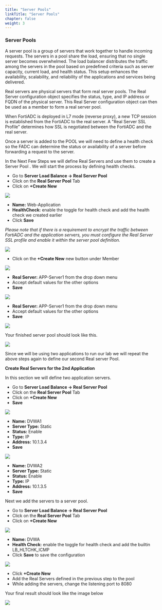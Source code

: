 ```yaml
---
title: "Server Pools"
linkTitle: "Server Pools"
chapter: false
weight: 3 
---
```


### **Server Pools**
A server pool is a group of servers that work together to handle incoming requests. The servers in a pool share the load, ensuring that no single server becomes overwhelmed. The load balancer distributes the traffic among the servers in the pool based on predefined criteria such as server capacity, current load, and health status. This setup enhances the availability, scalability, and reliability of the applications and services being delivered.

Real servers are physical servers that form real server pools. The Real Server configuration object specifies the status, type, and IP address or FQDN of the physical server. This Real Server configuration object can then be used as a member to form a real server pool.

When FortiADC is deployed in L7 mode (reverse proxy), a new TCP session is established from the FortiADC to the real server. A "Real Server SSL Profile" determines how SSL is negotiated between the FortiADC and the real server.

Once a server is added to the POOL we will need to define a health check so the FADC  can determine the status or availability of a server before forwarding a request to the server.

In the Next Few Steps we will define Real Servers and use them to create a Server Pool .  We will start the process by defining health checks.

- Go to **Server Load Balance -> Real Server Pool** 
- Click on the **Real Server Pool** Tab
- Click on **+Create New**

![](fad-serverpool.png)

- **Name:** Web-Application 
- **HealthCheck:** enable the toggle for health check and add the health check we created earlier
- Click **Save** 

_Please note that if there is a requirement to encrypt the traffic between FortiADC and the application servers, you must configure the Real Server SSL profile and enable it within the server pool definition._

![](fad-serverpool1.png)

- Click on the **+Create New** new button under Member 

![](fad-serverpool2.png)

- **Real Server:**  APP-Server1 from the drop down menu
- Accept default values for the other options
- **Save**

![](pool-mbr1a.png)

- **Real Server:**  APP-Server1 from the drop down menu
- Accept default values for the other options
- **Save**

![](pool-mbr2a.png)

Your finished server pool should look like this.

![](finished-svr-pool1.png)

Since we will be using two applications to run our lab we will repeat the above steps again to define our second Real server Pool. 

**Create Real Servers for the 2nd Application**

In this section we will define two application servers.

- Go to **Server Load Balance -> Real Server Pool**
- Click on the **Real Server Pool** Tab
- Click on **+Create New**
- **Save**

![](svr-dvwa1.png)

- **Name:** DVWA1
- **Server Type:** Static
- **Status:** Enable
- **Type:** IP
- **Address:** 10.1.3.4
- **Save**

![](svr-dvwa2.png)

- **Name:** DVWA2
- **Server Type:** Static
- **Status:** Enable
- **Type:** IP
- **Address:** 10.1.3.5
- **Save**

Next we add the servers to a server pool.

- Go to **Server Load Balance -> Real Server Pool**
- Click on the **Real Server Pool** Tab
- Click on **+Create New**

![](fad-serverpool.png)

- **Name:** DVWA 
- **Health Check:** enable the toggle for health check and add the builtin LB_HLTCHK_ICMP
- Click **Save**  to save the configuration 

![](dvwa-svrpool.png)

- Click **+Create New**
- Add the Real Servers defined in the previous step to the pool
- While adding the servers, change the listening port to 8080

Your final result should look like the image below 

![](dvwa-pool-8080.png)




